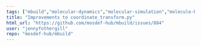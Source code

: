 ```yaml
---
tags: ["mbuild","molecular-dynamics","molecular-simulation","molecule-builder","mosdef","python"]
title: "Improvements to coordinate_transform.py"
html_url: "https://github.com/mosdef-hub/mbuild/issues/884"
user: "jennyfothergill"
repo: "mosdef-hub/mbuild"
---
```


